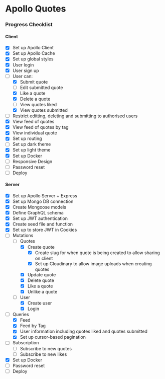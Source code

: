 # Apollo Quotes

### Progress Checklist

#### Client

- [x] Set up Apollo Client
- [x] Set up Apollo Cache
- [x] Set up global styles
- [x] User login
- [x] User sign up
- [ ] User can:
  - [x] Submit quote
  - [ ] Edit submitted quote
  - [x] Like a quote
  - [x] Delete a quote
  - [ ] View quotes liked
  - [x] View quotes submitted
- [ ] Restrict editting, deleting and submitting to authorised users
- [x] View feed of quotes
- [x] View feed of quotes by tag
- [x] View individual quote
- [x] Set up routing
- [ ] Set up dark theme
- [x] Set up light theme
- [x] Set up Docker
- [ ] Responsive Design
- [ ] Password reset
- [ ] Deploy

#### Server

- [x] Set up Apollo Server + Express
- [x] Set up Mongo DB connection
- [x] Create Mongoose models
- [x] Define GraphQL schema
- [x] Set up JWT authentication
- [x] Create seed file and function
- [x] Set up to store JWT in Cookies
- [ ] Mutations
  - [ ] Quotes
    - [x] Create quote
      - [x] Create slug for when quote is being created to allow sharing on client
      - [x] Set up Cloudinary to allow image uploads when creating quotes
    - [x] Update quote
    - [x] Delete quote
    - [x] Like a quote
    - [x] Unlike a quote
  - [ ] User
    - [x] Create user
    - [x] Login
- [ ] Queries
  - [x] Feed
  - [x] Feed by Tag
  - [x] User information including quotes liked and quotes submitted
  - [x] Set up cursor-based pagination
- [ ] Subscription
  - [ ] Subscribe to new quotes
  - [ ] Subscribe to new likes
- [x] Set up Docker
- [ ] Password reset
- [ ] Deploy

